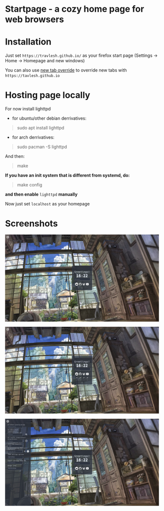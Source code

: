 # Startpage - a cozy home page for web browsers

# Installation

Just set `https://travlesh.github.io/` as your firefox start page (Settings -> Home -> Homepage and new windows)

You can also use [new tab override](https://duckduckgo.com/?q=new+tab+override) to override new tabs with `https://tavlesh.github.io`

# Hosting page locally

For now install lighttpd

- for ubuntu/other debian derrivatives:

> sudo apt install lighttpd

- for arch derrivatives:

> sudo pacman -S lighttpd

And then:

> make

**If you have an init system that is different from systemd, do:**

> make config

**and then enable** `lighttpd` **manually**

Now just set `localhost` as your homepage

# Screenshots

![](screenshots/all-closed.png)

![](screenshots/bookmarks.png)

![](screenshots/menu.png)
